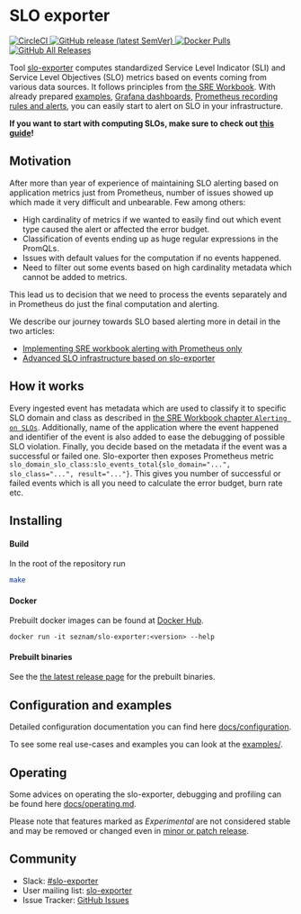 # SLO exporter
[![CircleCI](https://img.shields.io/circleci/build/github/seznam/slo-exporter/master) ](https://app.circleci.com/pipelines/github/seznam/slo-exporter?branch=master)
[![GitHub release (latest SemVer)](https://img.shields.io/github/v/release/seznam/slo-exporter) ](https://github.com/seznam/slo-exporter/releases/latest)
[![Docker Pulls](https://img.shields.io/docker/pulls/seznam/slo-exporter) ](https://hub.docker.com/repository/docker/seznam/slo-exporter/general)
[![GitHub All Releases](https://img.shields.io/github/downloads/seznam/slo-exporter/total?label=release%20binary%20downloads) ](https://github.com/seznam/slo-exporter/releases/latest)

Tool [slo-exporter](https://github.com/seznam/slo-exporter/blob/master/README.md) computes standardized Service Level Indicator (SLI) and Service Level Objectives (SLO) metrics
based on events coming from various data sources. It follows principles from
[the SRE Workbook](https://landing.google.com/sre/workbook).
With already prepared [examples](examples), [Grafana dashboards](grafana_dashboards/README.md), [Prometheus recording rules and alerts](prometheus/), you can easily
start to alert on SLO in your infrastructure.

**If you want to start with computing SLOs, make sure to check out [this guide](./docs/defining_new_slo.md)!**

## Motivation
After more than year of experience of maintaining SLO alerting based on application metrics
just from Prometheus, number of issues showed up which made it very difficult and unbearable.
Few among others:
 - High cardinality of metrics if we wanted to easily find out which event type caused the alert or affected the error budget.
 - Classification of events ending up as huge regular expressions in the PromQLs.
 - Issues with default values for the computation if no events happened.
 - Need to filter out some events based on high cardinality metadata which cannot be added to metrics.

 This lead us to decision that we need to process the events separately and in
 Prometheus do just the final computation and alerting.

 We describe our journey towards SLO based alerting more in detail in the two articles:
 - [Implementing SRE workbook alerting with Prometheus only](https://medium.com/@sklik.devops/our-journey-towards-slo-based-alerting-bd8bbe23c1d6)
 - [Advanced SLO infrastructure based on slo-exporter](https://medium.com/@sklik.devops/our-journey-towards-slo-based-alerting-d23d4f6f620e)

## How it works
Every ingested event has metadata which are used to classify it to specific SLO domain and class
as described in [the SRE Workbook chapter `Alerting on SLOs`](https://landing.google.com/sre/workbook/chapters/alerting-on-slos/).
Additionally, name of the application where the event happened and identifier of the event is also added to ease the debugging of possible SLO violation.
Finally, you decide based on the metadata if the event was a successful or failed one.
Slo-exporter then exposes Prometheus metric `slo_domain_slo_class:slo_events_total{slo_domain="...", slo_class="...", result="..."}`.
This gives you number of successful or failed events which is all you need to calculate the error budget, burn rate etc.

## Installing
#### Build
In the root of the repository run
```bash
make
```

#### Docker
Prebuilt docker images can be found at [Docker Hub](https://hub.docker.com/repository/docker/seznam/slo-exporter).
```
docker run -it seznam/slo-exporter:<version> --help
```


#### Prebuilt binaries
See the [the latest release page](https://github.com/seznam/slo-exporter/releases) for the prebuilt binaries.


## Configuration and examples
Detailed configuration documentation you can find here [docs/configuration](docs/configuration.md).

To see some real use-cases and examples you can look at the [examples/](examples).

## Operating
Some advices on operating the slo-exporter, debugging and profiling can be found here [docs/operating.md](docs/operating.md).

Please note that features marked as *Experimental* are not considered stable and may be removed or changed even in [minor or patch release](https://semver.org/).

## Community
* Slack: [#slo-exporter](https://join.slack.com/t/slo-exporter/shared_invite/zt-mnqxqv1s-1zaJtDiYbuVoOCCAMQi4Kg)
* User mailing list: [slo-exporter](https://groups.google.com/g/slo-exporter)
* Issue Tracker: [GitHub Issues](https://github.com/seznam/slo-exporter/issues)
